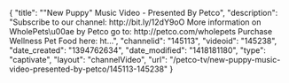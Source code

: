 {
    "title": "\"New Puppy\" Music Video - Presented By Petco",
    "description": "Subscribe to our channel: http:\/\/bit.ly\/12dY9oO More information on WholePets\u00ae by Petco go to: http:\/\/petco.com\/wholepets Purchase Wellness Pet Food here: ht...",
    "channelid": "145113",
    "videoid": "145238",
    "date_created": "1394762634",
    "date_modified": "1418181180",
    "type": "captivate",
    "layout": "channelVideo",
    "url": "\/petco-tv\/new-puppy-music-video-presented-by-petco\/145113-145238"
}